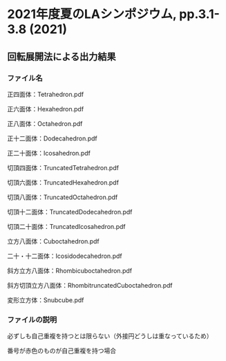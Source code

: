 # 2021年度夏のLAシンポジウム, pp.3.1-3.8 (2021)
## 回転展開法による出力結果
### ファイル名

正四面体：Tetrahedron.pdf

正六面体：Hexahedron.pdf

正八面体：Octahedron.pdf

正十二面体：Dodecahedron.pdf

正二十面体：Icosahedron.pdf

切頂四面体：TruncatedTetrahedron.pdf

切頂六面体：TruncatedHexahedron.pdf

切頂八面体：TruncatedOctahedron.pdf

切頂十二面体：TruncatedDodecahedron.pdf

切頂二十面体：TruncatedIcosahedron.pdf

立方八面体：Cuboctahedron.pdf

二十・十二面体：Icosidodecahedron.pdf

斜方立方八面体：Rhombicuboctahedron.pdf

斜方切頂立方八面体：RhombitruncatedCuboctahedron.pdf

変形立方体：Snubcube.pdf

### ファイルの説明

必ずしも自己重複を持つとは限らない（外接円どうしは重なっているため）

番号が赤色のものが自己重複を持つ場合